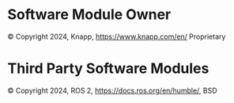 # Software Module Owner

© Copyright 2024, Knapp, https://www.knapp.com/en/ Proprietary


# Third Party Software Modules

© Copyright 2024, ROS 2, https://docs.ros.org/en/humble/, BSD
